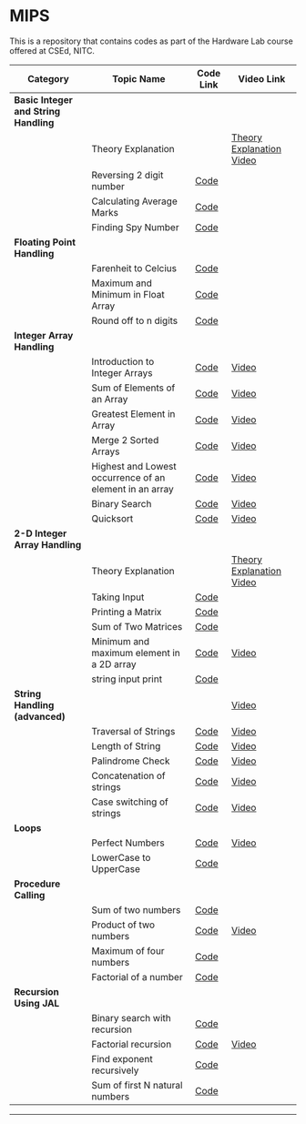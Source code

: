 # MIPS
This is a repository that contains codes as part of the Hardware Lab course offered at CSEd, NITC.


| **Category** | **Topic Name** | **Code Link** | **Video Link** |
|--------------|----------------|---------------|----------------|
| **Basic Integer and String Handling** | |   |
|  | Theory Explanation |  | [Theory Explanation Video](https://youtu.be/R5UB4CnZo7Y) |
|  | Reversing 2 digit number | [Code](https://github.com/hwlab-csed/MIPS-Codes/blob/main/Intro%20to%20MIPS/Integers%20and%20Strings_q1.asm) |  |
|  | Calculating Average Marks | [Code](https://github.com/hwlab-csed/MIPS-Codes/blob/main/Intro%20to%20MIPS/Integers%20and%20Strings_q2.asm) |  |
|  | Finding Spy Number | [Code](https://github.com/hwlab-csed/MIPS-Codes/blob/main/Intro%20to%20MIPS/Integers%20and%20Strings_q3.asm) |  |
| **Floating Point Handling** | | |  |
|  | Farenheit to Celcius | [Code](https://github.com/hwlabnitc/MIPS-Codes/blob/main/Floating%20point/Q1.asm) |  |
|  | Maximum and Minimum in Float Array | [Code](https://github.com/hwlabnitc/MIPS-Codes/blob/main/Floating%20point/Q2.asm) |  |
|  | Round off to n digits | [Code](https://github.com/hwlabnitc/MIPS-Codes/blob/main/Floating%20point/Q3.asm) |  |
| **Integer Array Handling** | | |  |
|  | Introduction to Integer Arrays | [Code](https://github.com/hwlab-csed/MIPS-Codes/blob/main/Integer%20arrays/MIPS_Integer%20Arrays_Sample%20Codes_1.asm) | [Video](https://youtu.be/tvaMA7D_cjo) |
|  | Sum of Elements of an Array | [Code](https://github.com/hwlab-csed/MIPS-Codes/blob/main/Integer%20arrays/MIPS_Integer%20Arrays_Practice%20Codes_1.asm) | [Video](https://youtu.be/oYBOHah18Pw) |
|  | Greatest Element in Array | [Code](https://github.com/hwlab-csed/MIPS-Codes/blob/main/Integer%20arrays/MIPS_Integer%20Arrays_Practice%20Codes_2.asm) | [Video](https://youtu.be/xc4gQB3S2dg) |
|  | Merge 2 Sorted Arrays | [Code](https://github.com/hwlab-csed/MIPS-Codes/blob/main/Integer%20Arrays%20Advanced/Integer_Array_Advanced_Practice_Q1_Merging_Two_Sorted_Arrays.asm) | [Video](https://youtu.be/IqFx7i-GqPI) |
|  | Highest and Lowest occurrence of an element in an array | [Code](https://github.com/hwlab-csed/MIPS-Codes/blob/main/Integer%20Arrays%20Advanced/Integer_Array_Advanced_Practice_Q2_Highest_Lowest_Frequency.asm) | [Video](https://youtu.be/1tUfRNTi1t4) |
|  | Binary Search | [Code](https://github.com/hwlab-csed/MIPS-Codes/blob/main/Integer%20Arrays%20Advanced/Integer_Array_Advanced_Practice_Q3_BinarySearch.asm) | [Video](https://youtu.be/lKo10ZWYlDc) |
|  | Quicksort | [Code](https://github.com/hwlab-csed/MIPS-Codes/blob/main/Integer%20Arrays%20Advanced/Integer_Array_Advanced_Practice_Q4_QuickSort.asm) | [Video](https://youtu.be/ywtvFJw4HQQ) |
| **2-D Integer Array Handling** | | |  |
|  | Theory Explanation |  | [Theory Explanation Video](https://youtu.be/SHl3shv24jc) |
|  | Taking Input | [Code](https://github.com/hwlab-csed/MIPS-Codes/blob/main/Two%20Dimensional%20Arrays/Two_Dimensional_Arrays_Sample_Q1_Taking_Input_For_Matrix.asm) |  |
|  | Printing a Matrix | [Code](https://github.com/hwlab-csed/MIPS-Codes/blob/main/Two%20Dimensional%20Arrays/Two_Dimensional_Arrays_Sample_Q2_Printing_Matrix.asm) |  |
|  | Sum of Two Matrices | [Code](https://github.com/hwlabnitc/MIPS-Codes/blob/main/Two%20Dimensional%20Arrays/Two_Dimensional_Arrays_Practice_Q1_sum_of_two_matrices.asm) |  |
|  | Minimum and maximum element in a 2D array | [Code](https://github.com/hwlabnitc/MIPS-Codes/blob/main/Two%20Dimensional%20Arrays/2D-Array_find_min_max_element) | [Video](https://www.youtube.com/watch?v=8uh3Xrm0FYk&list=PLJGMNIXnU1SLUNfqTxjIEp-oW4wWtr5Mc&index=3) |
|  | string input print | [Code](https://github.com/hwlabnitc/MIPS-Codes/blob/main/Two%20Dimensional%20Arrays/2D-Array_find_min_max_element) |  |
| **String Handling (advanced)** | | | [Video](https://youtu.be/R5UB4CnZo7Y) |
|  | Traversal of Strings | [Code](https://github.com/hwlab-csed/MIPS-Codes/blob/main/Strings%20Advanced/MIPS_Strings%20Advanced_Sample%20Codes_1.asm) | [Video](https://youtu.be/HiqgMrXHeyQ) |
|  | Length of String | [Code](https://github.com/hwlabnitc/MIPS-Codes/blob/main/Strings%20Advanced/MIPS_Strings_Advanced_Practice_Q1.asm) | [Video](https://youtu.be/GWlaAK4VdWo) |
|  | Palindrome Check | [Code](https://github.com/hwlabnitc/MIPS-Codes/blob/main/Strings%20Advanced/MIPS_Strings_Advanced_Practice_Q2.asm) | [Video](https://youtu.be/7mD-2DHDjEc) |
|  | Concatenation of strings | [Code](https://github.com/hwlabnitc/MIPS-Codes/blob/main/Strings%20Advanced/MIPS_Strings_Advanced_Practice_Q3.asm) | [Video](https://youtu.be/SDeHKgsCJE8) |
|  | Case switching of strings | [Code](https://github.com/NailaFathima/MIPS-Codes/blob/main/Strings%20Advanced/CASE%20SWITCHING%20OF%20STRING.asm) | [Video](https://www.youtube.com/watch?v=113-GzConi0&list=PLJGMNIXnU1SLUNfqTxjIEp-oW4wWtr5Mc&index=2) |
| **Loops** | | |  |
|  | Perfect Numbers | [Code](https://github.com/NailaFathima/MIPS-Codes/blob/main/Loops/PERFECT%20NUMBERS.asm) | [Video](https://www.youtube.com/watch?v=OGR3OVWvYhc&list=PLJGMNIXnU1SLUNfqTxjIEp-oW4wWtr5Mc&index=1&t=44s) |
|  | LowerCase to UpperCase | [Code](https://github.com/hwlabnitc/MIPS-Codes/blob/main/Loops/lower%20to%20uppercase.asm) |  |
| **Procedure Calling** | | |  |
|  | Sum of two numbers | [Code](https://github.com/hwlabnitc/MIPS-Codes/blob/main/Procedure%20Calling/Sum%20of%202%20numbers%20Q1.asm) |  |  
|  | Product of two numbers | [Code](https://github.com/hwlabnitc/MIPS-Codes/blob/main/Procedure%20Calling/Product%20of%20two%20numbers%20Q2.asm) | [Video](https://youtu.be/7E7uyIC0oTw?si=9Q69iTm_x7MJe6Ul) |  
|  | Maximum of four numbers | [Code](https://github.com/hwlabnitc/MIPS-Codes/blob/main/Procedure%20Calling/Max%20of%204%20numbers%20with%20function%20calling%20Q3.asm) |  |  
|  | Factorial of a number | [Code](https://github.com/hwlabnitc/MIPS-Codes/blob/main/Procedure%20Calling/Calculate%20factorial%20iteratively%20Q4.asm) |  |
| **Recursion Using JAL** | | |  |
|  | Binary search with recursion  | [Code](https://github.com/hwlabnitc/MIPS-Codes/blob/main/Recursion%20Using%20JAL/Binary%20search%20with%20recursion%20Q4.asm) |  |  
|  | Factorial recursion | [Code](https://github.com/hwlabnitc/MIPS-Codes/blob/main/Recursion%20Using%20JAL/Factorial%20recursion%20Q3.asm) | [Video](https://youtu.be/sJ55rgXjq2U?si=leQ5dD0YZz_jID_N) |  
|  | Find exponent recursively | [Code](https://github.com/hwlabnitc/MIPS-Codes/blob/main/Recursion%20Using%20JAL/Find%20exponent%20recursively%20Q2.asm) |  |  
|  | Sum of first N natural numbers | [Code](https://github.com/hwlabnitc/MIPS-Codes/blob/main/Recursion%20Using%20JAL/Sum%20of%20first%20N%20natural%20numbers%20recursively%20Q1.asm) |  |

---
